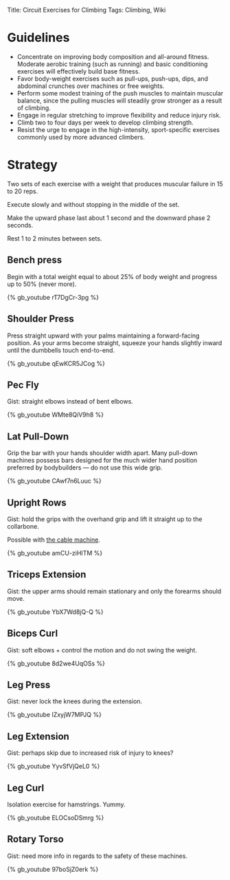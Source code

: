 Title: Circuit Exercises for Climbing
Tags: Climbing, Wiki

# Guidelines

* Concentrate on improving body composition and all-around fitness. 
Moderate aerobic training (such as running) and basic conditioning exercises 
will effectively build base fitness.
* Favor body-weight exercises such as pull-ups, push-ups, dips, and 
abdominal crunches over machines or free weights.
* Perform some modest training of the push muscles to maintain muscular balance, 
since the pulling muscles will steadily grow stronger as a result of climbing.
* Engage in regular stretching to improve flexibility and reduce injury risk.
* Climb two to four days per week to develop climbing strength. 
* Resist the urge to engage in the high-intensity, sport-specific exercises 
commonly used by more advanced climbers.

# Strategy

Two sets of each exercise with a weight that produces muscular failure in 15 
to 20 reps.

Execute slowly and without stopping in the middle of the set. 

Make the upward phase last about 1 second and the downward phase 2 seconds. 

Rest 1 to 2 minutes between sets. 

## Bench press

Begin with a total weight equal to about 25% of body weight and progress 
up to 50% (never more).

{% gb_youtube rT7DgCr-3pg %}


## Shoulder Press 

Press straight upward with your palms maintaining a forward-facing position. 
As your arms become straight, squeeze your hands slightly inward until 
the dumbbells touch end-to-end.

{% gb_youtube qEwKCR5JCog %}


## Pec Fly 

Gist: straight elbows instead of bent elbows. 

{% gb_youtube WMte8QiV9h8 %}

## Lat Pull-Down 

Grip the bar with your hands shoulder width apart. Many pull-down machines 
possess bars designed for the much wider hand position preferred by bodybuilders
 — do not use this wide grip.

{% gb_youtube CAwf7n6Luuc %}

## Upright Rows 

Gist: hold the grips with the overhand grip and lift it straight up to the collarbone.

Possible with [the cable machine](https://en.wikipedia.org/wiki/Upright_row).

{% gb_youtube amCU-ziHITM %}

## Triceps Extension 

Gist: the upper arms should remain stationary and only the forearms should move. 

{% gb_youtube YbX7Wd8jQ-Q %}

## Biceps Curl 

Gist: soft elbows + control the motion and do not swing the weight. 

{% gb_youtube 8d2we4UqOSs %}

## Leg Press 

Gist: never lock the knees during the extension. 

{% gb_youtube IZxyjW7MPJQ %}

## Leg Extension 

Gist: perhaps skip due to increased risk of injury to knees?

{% gb_youtube YyvSfVjQeL0 %}

## Leg Curl 

Isolation exercise for hamstrings. Yummy.

{% gb_youtube ELOCsoDSmrg %}

## Rotary Torso 

Gist: need more info in regards to the safety of these machines.

{% gb_youtube 97boSjZ0erk %}
